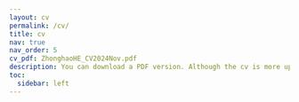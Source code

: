 ```yaml
---
layout: cv
permalink: /cv/
title: cv
nav: true
nav_order: 5
cv_pdf: ZhonghaoHE_CV2024Nov.pdf
description: You can download a PDF version. Although the cv is more updated on this website. I intend to disclose the whole journey of mine here, however it may look winding and strange to others. I was from a humble background, but obviously that's not the end of story. I want to build, one honest work a time, and then one item in this page. In the end it's life worth living. 
toc:
  sidebar: left
---
```

